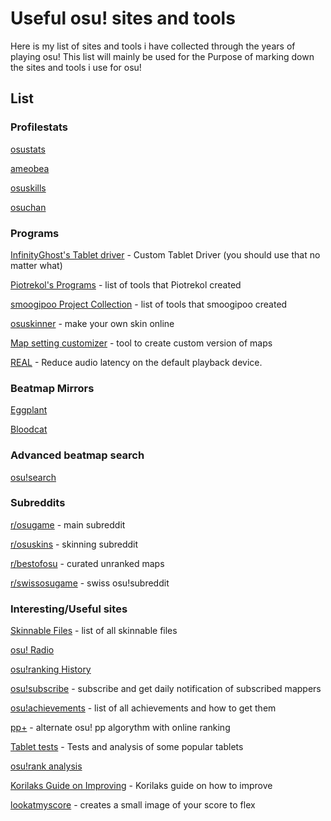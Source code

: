 # Useful osu! sites and tools
Here is my list of sites and tools i have collected through the years of playing osu! This list will mainly be used for the Purpose of marking down the sites and tools i use for osu!

## List

### Profilestats

[osustats](https://osustats.ppy.sh/osu!stats)

[ameobea](https://ameobea.me/osutrack/)

[osuskills](http://osuskills.tk/)

[osuchan](https://syrin.me/osuchan/)

### Programs

[InfinityGhost's Tablet driver](https://github.com/InfinityGhost/TabletDriver) - Custom Tablet Driver (you should use that no matter what)

[Piotrekol's Programs](https://osu.ppy.sh/u/304520) - list of tools that Piotrekol created

[smoogipoo Project Collection](https://osu.ppy.sh/forum/t/218783) - list of tools that smoogipoo created

[osuskinner](https://osuskinner.com/) - make your own skin online

[Map setting customizer](https://osu.ppy.sh/community/forums/topics/201768) - tool to create custom version of maps

[REAL](https://github.com/miniant-git/REAL) - Reduce audio latency on the default playback device.

### Beatmap Mirrors

[Eggplant](https://osu.eggplants.org/) 

[Bloodcat](https://bloodcat.com/osu/)

### Advanced beatmap search

[osu!search](http://osusearch.com/)


### Subreddits

[r/osugame](https://www.reddit.com/r/osugame/) - main subreddit

[r/osuskins](https://www.reddit.com/r/OsuSkins/) - skinning subreddit

[r/bestofosu](https://www.reddit.com/r/bestofosu/) - curated unranked maps

[r/swissosugame](https://www.reddit.com/r/Swissosugame/) - swiss osu!subreddit


### Interesting/Useful sites

[Skinnable Files](https://docs.google.com/spreadsheets/d/1bhnV-CQRMy3Z0npQd9XSoTdkYxz0ew5e648S00qkJZ8/edit?usp=sharing) - list of all skinnable files

[osu! Radio](https://radio.yas-online.net/)

[osu!ranking History](https://stravant.github.io/osuhistory/#cookiezi)

[osu!subscribe](https://www.reddit.com/r/osugame/comments/67pzzd/psa_the_osubscribe_discord_server_is_up_and/osu!subscribe) - subscribe and get daily notification of subscribed mappers

[osu!achievements](http://haitai.jp/) - list of all achievements and how to get them

[pp+](https://syrin.me/pp+/) - alternate osu! pp algorythm with online ranking

[Tablet tests](http://hwk.fi/TabletTest/#) - Tests and analysis of some popular tablets

[osu!rank analysis](https://www.reddit.com/r/osugame/comments/820b2h/rank_analysis_experiment_result_winners_of_the/)

[Korilaks Guide on Improving](https://puu.sh/unB20/caee7b883d.pdf) - Korilaks guide on how to improve

[lookatmyscore](https://lookatmysco.re/) - creates a small image of your score to flex

